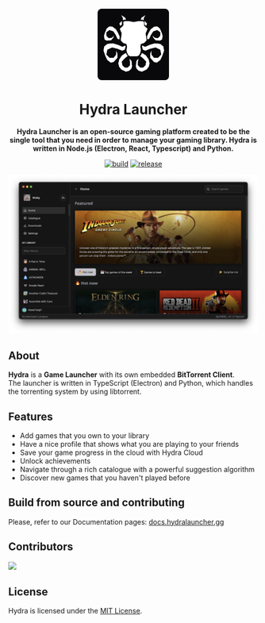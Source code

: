 <div align="center">

[<img src="./resources/icon.png" width="144"/>](https://help.hydralauncher.gg)

  <h1 align="center">Hydra Launcher</h1>

  <p align="center">
    <strong>Hydra Launcher is an open-source gaming platform created to be the single tool that you need in order to manage your gaming library. Hydra is written in Node.js (Electron, React, Typescript) and Python.</strong>
  </p>

[![build](https://img.shields.io/github/actions/workflow/status/hydralauncher/hydra/build.yml)](https://github.com/hydralauncher/hydra/actions)
[![release](https://img.shields.io/github/package-json/v/hydralauncher/hydra)](https://github.com/hydralauncher/hydra/releases)

![Hydra Launcher Home Page](./docs/screenshot.png)

</div>

## About

**Hydra** is a **Game Launcher** with its own embedded **BitTorrent Client**.
<br>
The launcher is written in TypeScript (Electron) and Python, which handles the torrenting system by using libtorrent.

## Features

- Add games that you own to your library
- Have a nice profile that shows what you are playing to your friends
- Save your game progress in the cloud with Hydra Cloud
- Unlock achievements
- Navigate through a rich catalogue with a powerful suggestion algorithm
- Discover new games that you haven't played before

## Build from source and contributing

Please, refer to our Documentation pages: [docs.hydralauncher.gg](https://docs.hydralauncher.gg/getting-started)

## Contributors

<a href="https://github.com/hydralauncher/hydra/graphs/contributors">
  <img src="https://contrib.rocks/image?repo=hydralauncher/hydra" />
</a>

## License

Hydra is licensed under the [MIT License](LICENSE).
